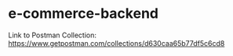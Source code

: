 # e-commerce-backend

Link to Postman Collection: 
https://www.getpostman.com/collections/d630caa65b77df5c6cd8


